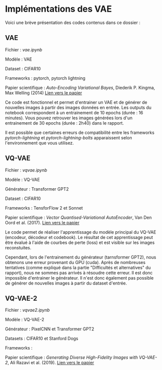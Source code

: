 # Implémentations des VAE

Voici une brève présentation des codes contenus dans ce dossier :

## VAE

Fichier : _vae.ipynb_

Modèle : VAE

Dataset : CIFAR10

Frameworks : pytorch, pytorch lightning

Papier scientifique : _Auto-Encoding Variational Bayes_, Diederik P. Kingma, Max Welling (2014) [Lien vers le papier](https://arxiv.org/abs/1312.6114)

Ce code est fonctionnel et permet d'entrainer un VAE et de générer de nouvelles images à partir des images données en entrée. Les outputs du notebook correspondent à un entrainement de 10 epochs (durée : 16 minutes). Vous pouvez retrouver les images générées lors d'un entrainement de 30 epochs (durée : 2h40) dans le rapport.

Il est possible que certaines erreurs de compatibilité entre les frameworks _pytorch-lightning_ et _pytorch-lightning-bolts_ apparaissent selon l'environnement que vous utilisez.

## VQ-VAE

Fichier : _vqvae.ipynb_

Modèle : VQ-VAE

Générateur : Transformer GPT2

Dataset : CIFAR10

Frameworks : TensforFlow 2 et Sonnet

Papier scientifique : _Vector Quantised-Variational AutoEncoder_, Van Den Oord et al. (2017). [Lien vers le papier](https://arxiv.org/abs/1711.00937)

Le code permet de réaliser l'apprentissage du modèle principal du VQ-VAE (encodeur, décodeur et codebook). Le résultat de cet apprentissage peut être évalué à l'aide
de courbes de perte (loss) et est visible sur les images reconstuites.

Cependant, lors de l'entrainement du générateur (tarnsformer GPT2), nous obtenons une erreur provenant du GPU (cuda). Après de nombreuses tentatives (comme expliqué dans la partie "Difficultés et alternatives" du rapport), nous ne sommes pas arrivés à résoudre cette erreur. Il est donc impossible d'entrainer le générateur. Il n'est donc également pas possible de générer de nouvelles images à partir du dataset d'entrée.

## VQ-VAE-2

Fichier : _vqvae2.ipynb_

Modèle : VQ-VAE-2

Générateur : PixelCNN et Transformer GPT2

Datasets : CIFAR10 et Stanford Dogs

Frameworks :

Papier scientifique : _Generating Diverse High-Fidelity Images with VQ-VAE-2_, Ali Razavi et al. (2019). [Lien vers le papier](https://arxiv.org/abs/1906.00446)


